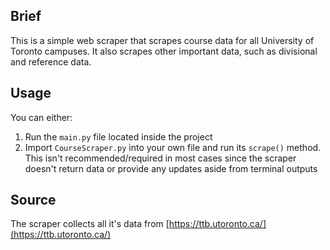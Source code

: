 ## Brief
This is a simple web scraper that scrapes course data for all University of Toronto campuses. It also scrapes other important data, such as divisional and reference data.

## Usage
You can either:
1. Run the `main.py` file located inside the project
2. Import `CourseScraper.py` into your own file and run its `scrape()` method. This isn't recommended/required in most cases since the scraper doesn't return data or provide any updates aside from terminal outputs

## Source
The scraper collects all it's data from [https://ttb.utoronto.ca/](https://ttb.utoronto.ca/)